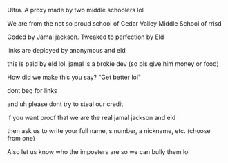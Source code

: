 Ultra. A proxy made by two middle schoolers lol

We are from the not so proud school of Cedar Valley Middle School of rrisd

Coded by Jamal jackson. Tweaked to perfection by Eld 

links are deployed by anonymous and eld

this is paid by eld lol. jamal is a brokie dev (so pls give him money or food)


How did we make this you say? "Get better lol"

dont beg for links

and uh please dont try to steal our credit 

if you want proof that we are the real jamal jackson and eld

then ask us to write your full name, s number, a nickname, etc. (choose from one)

Also let us know who the imposters are so we can bully them lol 

